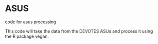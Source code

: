 # ASUS
code for asus processing

This code will take the data from the DEVOTES ASUs and process it using the R package vegan.
